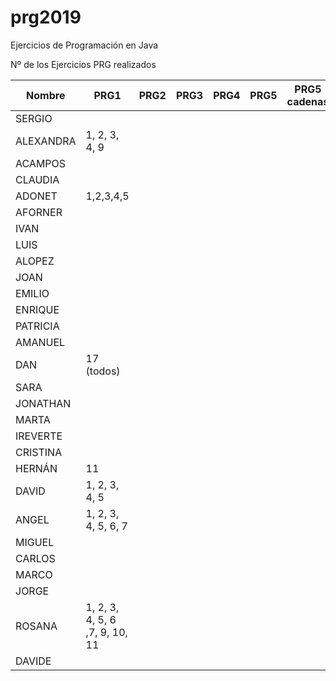 # prg2019
Ejercicios de Programación en Java

Nº de los Ejercicios PRG realizados

| Nombre    | PRG1 | PRG2 | PRG3 | PRG4 | PRG5 | PRG5 cadenas| PRG6 | PRG7 | PRG8 |
| ------    | ---- | ---- | ---- | ---- | ---- | ----------- | ---- | ---- | ---- |
| SERGIO    |      |      |      |      |      |             |      |      |      |
| ALEXANDRA | 1, 2, 3, 4, 9     |      |      |      |      |             |      |      |      |
| ACAMPOS   |      |      |      |      |      |             |      |      |      |
| CLAUDIA   |      |      |      |      |      |             |      |      |      |
| ADONET    | 1,2,3,4,5    |      |      |      |      |             |      |      |      |
| AFORNER |      |      |      |      |      |             |      |      |      |
| IVAN |      |      |      |      |      |             |      |      |      |
| LUIS |      |      |      |      |      |             |      |      |      |
| ALOPEZ |      |      |      |      |      |             |      |      |      |
| JOAN |      |      |      |      |      |             |      |      |      |
| EMILIO |      |      |      |      |      |             |      |      |      |
| ENRIQUE |      |      |      |      |      |             |      |      |      |
| PATRICIA |      |      |      |      |      |             |      |      |      |
| AMANUEL |      |      |      |      |      |             |      |      |      |
| DAN |   17 (todos)  |      |      |      |      |             |      |      |      |
| SARA |      |      |      |      |      |             |      |      |      |
| JONATHAN |      |      |      |      |      |             |      |      |      |
| MARTA |      |      |      |      |      |             |      |      |      |
| IREVERTE |      |      |      |      |      |             |      |      |      |
| CRISTINA |      |      |      |      |      |             |      |      |      |
| HERNÁN |11|      |      |      |      |             |      |      |      |
| DAVID |1, 2, 3, 4, 5      |      |      |      |      |             |      |      |      |
| ANGEL |1, 2, 3, 4, 5, 6, 7      |      |      |      |      |             |      |      |      |
| MIGUEL |      |      |      |      |      |             |      |      |      |
| CARLOS |      |      |      |      |      |             |      |      |      |
| MARCO |      |      |      |      |      |             |      |      |      |
| JORGE |      |      |      |      |      |             |      |      |      |
| ROSANA |1, 2, 3, 4, 5, 6 ,7, 9, 10, 11     |      |      |      |      |             |      |      |      |
| DAVIDE |      |      |      |      |      |             |      |      |      |
